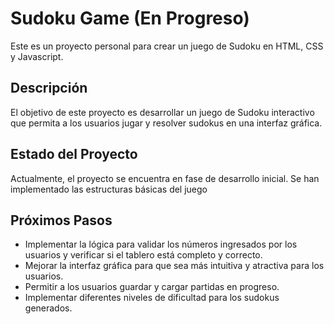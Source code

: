 
# Sudoku Game (En Progreso)

Este es un proyecto personal para crear un juego de Sudoku en HTML, CSS y Javascript.

## Descripción

El objetivo de este proyecto es desarrollar un juego de Sudoku interactivo que permita a los usuarios jugar y resolver sudokus en una interfaz gráfica.

## Estado del Proyecto

Actualmente, el proyecto se encuentra en fase de desarrollo inicial. Se han implementado las estructuras básicas del juego

## Próximos Pasos

- Implementar la lógica para validar los números ingresados por los usuarios y verificar si el tablero está completo y correcto.
- Mejorar la interfaz gráfica para que sea más intuitiva y atractiva para los usuarios.
- Permitir a los usuarios guardar y cargar partidas en progreso.
- Implementar diferentes niveles de dificultad para los sudokus generados.
